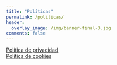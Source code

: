 ```yaml
---
title: "Políticas"
permalink: /politicas/
header:
  overlay_image: /img/banner-final-3.jpg
comments: false
---
```


[Política de privacidad](/politica-de-privacidad/)  
[Política de cookies](/cookies/)  


